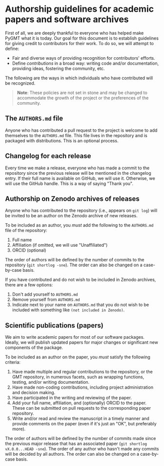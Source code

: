 # Authorship guidelines for academic papers and software archives

First of all, we are deeply thankful to everyone who has helped make PyGMT
what it is today. Our goal for this document is to establish guidelines
for giving credit to contributors for their work.
To do so, we will attempt to define:

- Fair and diverse ways of providing recognition for contributors' efforts.
- Define _contributions_ in a broad way: writing code and/or documentation,
  providing ideas, fostering the community, etc.

The following are the ways in which individuals who have contributed will be
recognized.

> **Note**: These policies are not set in stone and may be changed to
> accommodate the growth of the project or the preferences of the community.

## The `AUTHORS.md` file

Anyone who has contributed a pull request to the project is welcome to add
themselves to the `AUTHORS.md` file. This file lives in the repository and is
packaged with distributions. This is an optional process.

## Changelog for each release

Every time we make a release, everyone who has made a commit to the repository
since the previous release will be mentioned in the changelog entry. If their
full name is available on GitHub, we will use it. Otherwise, we will use the
GitHub handle. This is a way of saying "Thank you".

## Authorship on Zenodo archives of releases

Anyone who has contributed to the repository (i.e., appears on `git log`) will
be invited to be an author on the Zenodo archive of new releases.

To be included as an author, you *must* add the following to the `AUTHORS.md`
file of the repository:

1. Full name
2. Affiliation (if omitted, we will use "Unaffiliated")
3. ORCID (optional)

The order of authors will be defined by the number of commits to the repository
(`git shortlog -sne`). The order can also be changed on a case-by-case basis.

If you have contributed and do not wish to be included in Zenodo archives,
there are a few options:

1. Don't add yourself to `AUTHORS.md`
2. Remove yourself from `AUTHORS.md`
3. Indicate next to your name on `AUTHORS.md` that you do not wish to be
   included with something like `(not included in Zenodo)`.

## Scientific publications (papers)

We aim to write academic papers for most of our software packages. Ideally, we
will publish updated papers for major changes or significant new components of the
package.

To be included as an author on the paper, you *must* satisfy the following
criteria:

1. Have made multiple and regular contributions to the repository, or the GMT repository, in numerous facets, such as wrapping functions, testing, and/or writing documentation.
2. Have made non-coding contributions, including project administration and decision making.
3. Have participated in the writing and reviewing of the paper.
2. Add your full name, affiliation, and (optionally) ORCID to the paper. These
   can be submitted on pull requests to the corresponding paper repository.
3. Write and/or read and review the manuscript in a timely manner and provide
   comments on the paper (even if it's just an "OK", but preferably more).

The order of authors will be defined by the number of commits made since the
previous major release that has an associated paper (`git shortlog
vX.0.0...HEAD -sne`). The order of any author who hasn't made any commits will
be decided by all authors. The order can also be changed on a case-by-case
basis.

